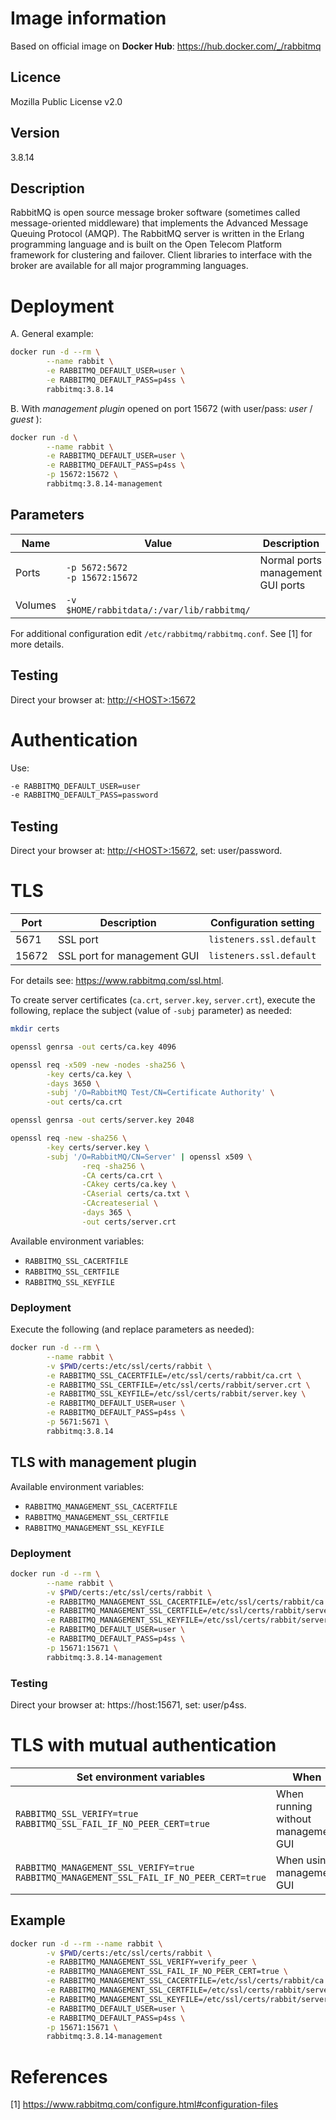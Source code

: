 # Image information

Based on official image on __Docker Hub__:  https://hub.docker.com/_/rabbitmq

## Licence

Mozilla Public License v2.0

## Version

3.8.14

## Description

RabbitMQ is open source message broker software (sometimes called message-oriented middleware) that implements the Advanced Message Queuing Protocol (AMQP). The RabbitMQ server is written in the Erlang programming language and is built on the Open Telecom Platform framework for clustering and failover. Client libraries to interface with the broker are available for all major programming languages.

# Deployment

A. General example:

```sh
docker run -d --rm \
        --name rabbit \
        -e RABBITMQ_DEFAULT_USER=user \
        -e RABBITMQ_DEFAULT_PASS=p4ss \
        rabbitmq:3.8.14
```

B. With *management plugin* opened on port 15672 (with user/pass: *user* / *guest* ):

```sh
docker run -d \
        --name rabbit \
        -e RABBITMQ_DEFAULT_USER=user \
        -e RABBITMQ_DEFAULT_PASS=p4ss \
        -p 15672:15672 \
        rabbitmq:3.8.14-management
```

## Parameters

|Name|Value|Description|
|-|-|-|
|Ports|`-p 5672:5672`<br/>`-p 15672:15672`| Normal ports<br/> management GUI ports|
|Volumes|`-v $HOME/rabbitdata/:/var/lib/rabbitmq/`| |

For additional configuration edit `/etc/rabbitmq/rabbitmq.conf`. See [1] for more details.

## Testing

Direct your browser at: [http://\<HOST\>:15672](http://<HOST>:15672)

# Authentication

Use:
```sh
-e RABBITMQ_DEFAULT_USER=user
-e RABBITMQ_DEFAULT_PASS=password
```

## Testing

Direct your browser at: [http://\<HOST\>:15672](http://<HOST>:15672), set: user/password.

# TLS

|Port|Description|Configuration setting|
|-|-|-|
|5671| SSL port | `listeners.ssl.default` |
|15672| SSL port for management GUI | `listeners.ssl.default` |

For details see: https://www.rabbitmq.com/ssl.html.

To create server certificates (`ca.crt`, `server.key`, `server.crt`), execute the following, replace the subject (value of `-subj` parameter) as needed:

```sh
mkdir certs

openssl genrsa -out certs/ca.key 4096

openssl req -x509 -new -nodes -sha256 \
        -key certs/ca.key \
        -days 3650 \
        -subj '/O=RabbitMQ Test/CN=Certificate Authority' \
        -out certs/ca.crt

openssl genrsa -out certs/server.key 2048

openssl req -new -sha256 \
        -key certs/server.key \
        -subj '/O=RabbitMQ/CN=Server' | openssl x509 \
                -req -sha256 \
                -CA certs/ca.crt \
                -CAkey certs/ca.key \
                -CAserial certs/ca.txt \
                -CAcreateserial \
                -days 365 \
                -out certs/server.crt
```

Available environment variables:
- `RABBITMQ_SSL_CACERTFILE`
- `RABBITMQ_SSL_CERTFILE`
- `RABBITMQ_SSL_KEYFILE`

### Deployment

Execute the following (and replace parameters as needed):

```sh
docker run -d --rm \
        --name rabbit \
        -v $PWD/certs:/etc/ssl/certs/rabbit \
        -e RABBITMQ_SSL_CACERTFILE=/etc/ssl/certs/rabbit/ca.crt \
        -e RABBITMQ_SSL_CERTFILE=/etc/ssl/certs/rabbit/server.crt \
        -e RABBITMQ_SSL_KEYFILE=/etc/ssl/certs/rabbit/server.key \
        -e RABBITMQ_DEFAULT_USER=user \
        -e RABBITMQ_DEFAULT_PASS=p4ss \
        -p 5671:5671 \
        rabbitmq:3.8.14
```

## TLS with management plugin

Available environment variables:
- `RABBITMQ_MANAGEMENT_SSL_CACERTFILE`
- `RABBITMQ_MANAGEMENT_SSL_CERTFILE`
- `RABBITMQ_MANAGEMENT_SSL_KEYFILE`

### Deployment
```sh
docker run -d --rm \
        --name rabbit \
        -v $PWD/certs:/etc/ssl/certs/rabbit \
        -e RABBITMQ_MANAGEMENT_SSL_CACERTFILE=/etc/ssl/certs/rabbit/ca.crt \
        -e RABBITMQ_MANAGEMENT_SSL_CERTFILE=/etc/ssl/certs/rabbit/server.crt \
        -e RABBITMQ_MANAGEMENT_SSL_KEYFILE=/etc/ssl/certs/rabbit/server.key__ \
        -e RABBITMQ_DEFAULT_USER=user \
        -e RABBITMQ_DEFAULT_PASS=p4ss \
        -p 15671:15671 \
        rabbitmq:3.8.14-management
```

### Testing

Direct your browser at: https://host:15671, set: user/p4ss.


# TLS with mutual authentication

| Set environment variables | When |
|-|-|
| `RABBITMQ_SSL_VERIFY=true` <br/> `RABBITMQ_SSL_FAIL_IF_NO_PEER_CERT=true` | When running without management GUI |
| `RABBITMQ_MANAGEMENT_SSL_VERIFY=true` <br/> `RABBITMQ_MANAGEMENT_SSL_FAIL_IF_NO_PEER_CERT=true` | When using management GUI |

## Example
```sh
docker run -d --rm --name rabbit \
        -v $PWD/certs:/etc/ssl/certs/rabbit \
        -e RABBITMQ_MANAGEMENT_SSL_VERIFY=verify_peer \
        -e RABBITMQ_MANAGEMENT_SSL_FAIL_IF_NO_PEER_CERT=true \
        -e RABBITMQ_MANAGEMENT_SSL_CACERTFILE=/etc/ssl/certs/rabbit/ca.crt \
        -e RABBITMQ_MANAGEMENT_SSL_CERTFILE=/etc/ssl/certs/rabbit/server.crt \
        -e RABBITMQ_MANAGEMENT_SSL_KEYFILE=/etc/ssl/certs/rabbit/server.key \
        -e RABBITMQ_DEFAULT_USER=user \
        -e RABBITMQ_DEFAULT_PASS=p4ss \
        -p 15671:15671 \
        rabbitmq:3.8.14-management
```

# References

[1] https://www.rabbitmq.com/configure.html#configuration-files